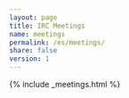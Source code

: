 ```yaml
---
layout: page
title: IRC Meetings
name: meetings
permalink: /es/meetings/
share: false
version: 1
---
```

{% include _meetings.html %}

